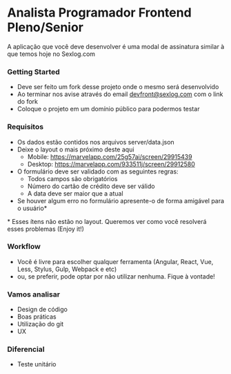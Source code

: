 # Analista Programador Frontend Pleno/Senior

A aplicação que você deve desenvolver é uma modal de assinatura similar à que temos hoje no Sexlog.com

### Getting Started

- Deve ser feito um fork desse projeto onde o mesmo será desenvolvido
- Ao terminar nos avise através do email devfront@sexlog.com com o link do fork
- Coloque o projeto em um domínio público para podermos testar

### Requisitos

- Os dados estão contidos nos arquivos server/data.json
- Deixe o layout o mais próximo deste aqui
    - Mobile: https://marvelapp.com/25g57ai/screen/29915439
    - Desktop: https://marvelapp.com/933511j/screen/29912580
- O formulário deve ser validado com as seguintes regras:
    - Todos campos são obrigatórios
    - Número do cartão de crédito deve ser válido
    - A data deve ser maior que a atual
- Se houver algum erro no formulário apresente-o de forma amigável para o usuário*

\* Esses ítens não estão no layout. Queremos ver como você resolverá esses problemas (Enjoy it!)

### Workflow

- Você é livre para escolher qualquer ferramenta (Angular, React, Vue, Less, Stylus, Gulp, Webpack e etc)
- ou, se preferir, pode optar por não utilizar nenhuma. Fique à vontade!

### Vamos analisar

- Design de código
- Boas práticas
- Utilização do git
- UX

### Diferencial

- Teste unitário
